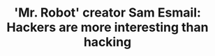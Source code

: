 ---
categories: ['podcasts', 'tech', 'all_articles']
provider_display: "www.recode.net"
provider_name: "Recode Decode, hosted by Kara Swisher"
favicon_url: "https://cdn0.vox-cdn.com/uploads/chorus_asset/file/6397031/recode_favicon-64.0.png"
title: "'Mr. Robot' creator Sam Esmail: Hackers are more interesting than hacking"
published: "2016-10-24T10:30:03"
source: http://www.recode.net/2016/10/24/13374964/mr-robot-sam-esmail-hackers-rami-malek-christian-slater-recode-podcast
raw_source: http://rss.art19.com/episodes/58c2f896-c8ec-4260-a4e0-86cfd35cd3ef.mp3
thumbnail: http://static.pocketcasts.com/discover/images/400/01a33f10-fcfe-0132-18b7-059c869cc4eb.jpg
---